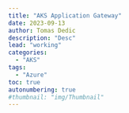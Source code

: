 ```yaml
---
title: "AKS Application Gateway"
date: 2023-09-13
author: Tomas Dedic
description: "Desc"
lead: "working"
categories:
  - "AKS"
tags:
  - "Azure"
toc: true
autonumbering: true
#thumbnail: "img/Thumbnail"
---
```



